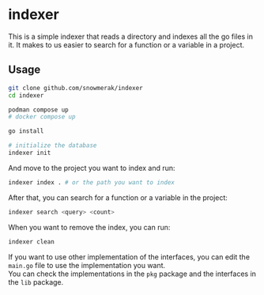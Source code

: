 # indexer

This is a simple indexer that reads a directory and indexes all the go files in it. It makes to us easier to search for a function or a variable in a project.

## Usage

```bash
git clone github.com/snowmerak/indexer
cd indexer

podman compose up
# docker compose up

go install

# initialize the database
indexer init
```

And move to the project you want to index and run:

```bash
indexer index . # or the path you want to index
```

After that, you can search for a function or a variable in the project:

```bash
indexer search <query> <count>
```

When you want to remove the index, you can run:

```bash
indexer clean
```

If you want to use other implementation of the interfaces, you can edit the `main.go` file to use the implementation you want.  
You can check the implementations in the `pkg` package and the interfaces in the `lib` package.
